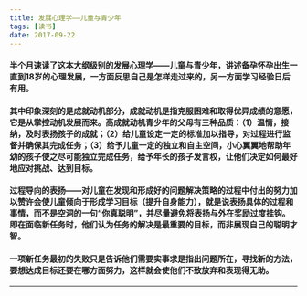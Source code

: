 ```yaml
---
title: 发展心理学——儿童与青少年
tags: [读书]
date: 2017-09-22
---
```


#### 半个月速读了这本大纲级别的发展心理学——儿童与青少年，讲述备孕怀孕出生一直到18岁的心理发展，一方面反思自己是怎样走过来的，另一方面学习经验日后有用。

#### 其中印象深刻的是成就动机部分，成就动机是指克服困难和取得优异成绩的意愿，它是从掌控动机发展而来。高成就动机青少年的父母有三种品质：（1）温情，接纳，及时表扬孩子的成就；（2）给儿童设定一定的标准加以指导，对过程进行监督并确保其完成任务；（3）给予儿童一定的独立和自主空间，小心翼翼地帮助年幼的孩子使之尽可能独立完成任务，给予年长的孩子发言权，让他们决定如何最好地应对挑战、达到目标。

#### 过程导向的表扬——对儿童在发现和形成好的问题解决策略的过程中付出的努力加以赞许会使儿童倾向于形成学习目标（提升自身能力），就是说表扬具体的过程和事情，而不是空洞的一句“你真聪明”，并尽量避免将表扬与外在奖励过度挂钩。即在面临新任务时，他们认为任务的解决是最重要的目标，而非展现自己的聪明才智。

#### 一项新任务最初的失败只是告诉他们需要实事求是指出问题所在，寻找新的方法，要想达成目标还要在哪方面努力，这样就会使他们不致放弃和表现得无助。

 * * *
